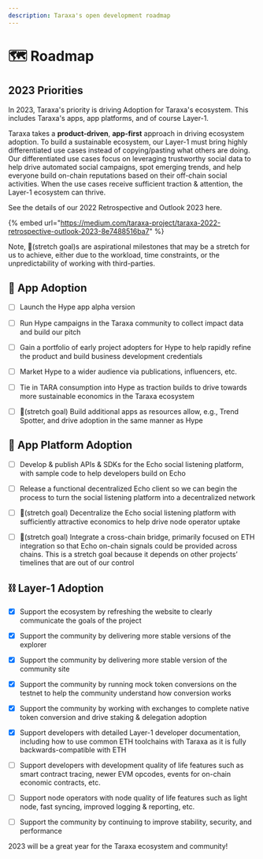 ```yaml
---
description: Taraxa's open development roadmap
---
```


# 🗺 Roadmap

## 2023 Priorities

In 2023, Taraxa's priority is driving Adoption for Taraxa's ecosystem. This includes Taraxa's apps, app platforms, and of course Layer-1.&#x20;

Taraxa takes a **product-driven**, **app-first** approach in driving ecosystem adoption. To build a sustainable ecosystem, our Layer-1 must bring highly differentiated use cases instead of copying/pasting what others are doing. Our differentiated use cases focus on leveraging trustworthy social data to help drive automated social campaigns, spot emerging trends, and help everyone build on-chain reputations based on their off-chain social activities. When the use cases receive sufficient traction & attention, the Layer-1 ecosystem can thrive.

See the details of our 2022 Retrospective and Outlook 2023 here.&#x20;

{% embed url="https://medium.com/taraxa-project/taraxa-2022-retrospective-outlook-2023-8e7488516ba7" %}

Note, 🎈(stretch goal)s are aspirational milestones that may be a stretch for us to achieve, either due to the workload, time constraints, or the unpredictability of working with third-parties.&#x20;



## 📣 App Adoption&#x20;

* [ ] Launch the Hype app alpha version
* [ ] Run Hype campaigns in the Taraxa community to collect impact data and build our pitch
* [ ] Gain a portfolio of early project adopters for Hype to help rapidly refine the product and build business development credentials
* [ ] Market Hype to a wider audience via publications, influencers, etc.
* [ ] Tie in TARA consumption into Hype as traction builds to drive towards more sustainable economics in the Taraxa ecosystem
* [ ] 🎈(stretch goal) Build additional apps as resources allow, e.g., Trend Spotter, and drive adoption in the same manner as Hype



## 🚉 App Platform Adoption

* [ ] Develop & publish APIs & SDKs for the Echo social listening platform, with sample code to help developers build on Echo
* [ ] Release a functional decentralized Echo client so we can begin the process to turn the social listening platform into a decentralized network
* [ ] 🎈(stretch goal) Decentralize the Echo social listening platform with sufficiently attractive economics to help drive node operator uptake
* [ ] 🎈(stretch goal) Integrate a cross-chain bridge, primarily focused on ETH integration so that Echo on-chain signals could be provided across chains. This is a stretch goal because it depends on other projects’ timelines that are out of our control



## ⛓ Layer-1 Adoption

* [x] Support the ecosystem by refreshing the website to clearly communicate the goals of the project
* [x] Support the community by delivering more stable versions of the explorer
* [x] Support the community by delivering more stable version of the community site&#x20;
* [x] Support the community by running mock token conversions on the testnet to help the community understand how conversion works
* [x] Support the community by working with exchanges to complete native token conversion and drive staking & delegation adoption
* [x] Support developers with detailed Layer-1 developer documentation, including how to use common ETH toolchains with Taraxa as it is fully backwards-compatible with ETH
* [ ] Support developers with development quality of life features such as smart contract tracing, newer EVM opcodes, events for on-chain economic contracts, etc.
* [ ] Support node operators with node quality of life features such as light node, fast syncing, improved logging & reporting, etc.
* [ ] Support the community by continuing to improve stability, security, and performance



2023 will be a great year for the Taraxa ecosystem and community!
